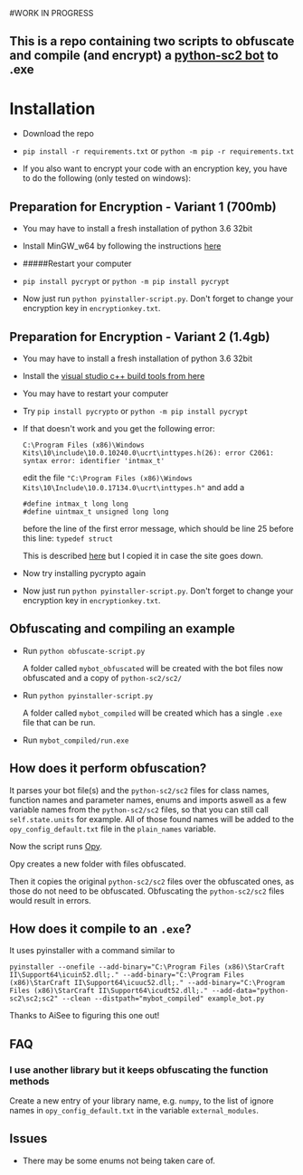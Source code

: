 #WORK IN PROGRESS

## This is a repo containing two scripts to obfuscate and compile (and encrypt) a [python-sc2 bot](https://github.com/Dentosal/python-sc2) to .exe

# Installation

- Download the repo
- `pip install -r requirements.txt` or `python -m pip -r requirements.txt`

- If you also want to encrypt your code with an encryption key, you have to do the following (only tested on windows):

## Preparation for Encryption - Variant 1 (700mb)

- You may have to install a fresh installation of python 3.6 32bit

- Install MinGW_w64 by following the instructions [here](https://wiki.python.org/moin/WindowsCompilers#GCC_-_MinGW-w64_.28x86.2C_x64.29)

- #####Restart your computer

- `pip install pycrypt` or `python -m pip install pycrypt`

- Now just run `python pyinstaller-script.py`. Don't forget to change your encryption key in `encryptionkey.txt`.


## Preparation for Encryption - Variant 2 (1.4gb)

- You may have to install a fresh installation of python 3.6 32bit

- Install the [visual studio c++ build tools from here](https://wiki.python.org/moin/WindowsCompilers#Microsoft_Visual_C.2B-.2B-_14.0_standalone:_Build_Tools_for_Visual_Studio_2017_.28x86.2C_x64.2C_ARM.2C_ARM64.29)

- You may have to restart your computer

- Try `pip install pycrypto` or `python -m pip install pycrypt`

- If that doesn't work and you get the following error:
    
    ```C:\Program Files (x86)\Windows Kits\10\include\10.0.10240.0\ucrt\inttypes.h(26): error C2061: syntax error: identifier 'intmax_t'```

    edit the file `"C:\Program Files (x86)\Windows Kits\10\Include\10.0.17134.0\ucrt\inttypes.h"` and add a 
    ```
    #define intmax_t long long
    #define uintmax_t unsigned long long
    ```
    before the line of the first error message, which should be line 25 before this line: `typedef struct`
    
    This is described [here](http://www.xavierdupre.fr/app/pymyinstall/helpsphinx/blog/2017/2017-01-03_pycrypto.html) but I copied it in case the site goes down.

- Now try installing pycrypto again

- Now just run `python pyinstaller-script.py`. Don't forget to change your encryption key in `encryptionkey.txt`.

## Obfuscating and compiling an example
- Run `python obfuscate-script.py`

    A folder called `mybot_obfuscated` will be created with the bot files now obfuscated and a copy of `python-sc2/sc2/`
- Run `python pyinstaller-script.py`

    A folder called `mybot_compiled` will be created which has a single `.exe` file that can be run.

- Run `mybot_compiled/run.exe`

## How does it perform obfuscation?

It parses your bot file(s) and the `python-sc2/sc2` files for class names, function names and parameter names, enums and imports aswell as a few variable names from the `python-sc2/sc2` files, so that you can still call `self.state.units` for example. All of those found names will be added to the `opy_config_default.txt` file in the `plain_names` variable.

Now the script runs [Opy](https://github.com/QQuick/Opy).

Opy creates a new folder with files obfuscated.

Then it copies the original `python-sc2/sc2` files over the obfuscated ones, as those do not need to be obfuscated. Obfuscating the `python-sc2/sc2` files would result in errors.

## How does it compile to an `.exe`?

It uses pyinstaller with a command similar to

`pyinstaller --onefile --add-binary="C:\Program Files (x86)\StarCraft II\Support64\icuin52.dll;." --add-binary="C:\Program Files (x86)\StarCraft II\Support64\icuuc52.dll;." --add-binary="C:\Program Files (x86)\StarCraft II\Support64\icudt52.dll;." --add-data="python-sc2\sc2;sc2" --clean --distpath="mybot_compiled" example_bot.py`

Thanks to AiSee to figuring this one out!

## FAQ

### I use another library but it keeps obfuscating the function methods

Create a new entry of your library name, e.g. `numpy`, to the list of ignore names in `opy_config_default.txt` in the variable `external_modules`. 

## Issues

- There may be some enums not being taken care of.